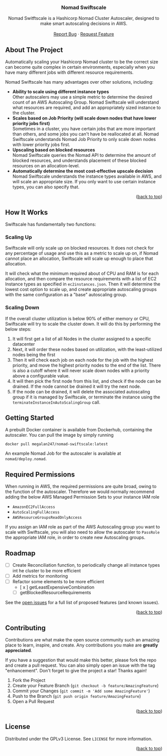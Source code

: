 
<a name="readme-top"></a>

<div align="center">

<h3 align="center">Nomad Swiftscale</h3>

  <p align="center">
    Nomad Switftscale is a Hashicorp Nomad Cluster Autoscaler, designed to make smart autoscaling decisions in AWS.
    <br />
    <br />
    <a href="https://github.com/megalan247/nomad-swiftscale/issues">Report Bug</a>
    ·
    <a href="https://github.com/megalan247/nomad-swiftscale/issues">Request Feature</a>
  </p>
</div>

<!-- ABOUT THE PROJECT -->
## About The Project

Automatically scaling your Hashicorp Nomad cluster to be the correct size can become quite complex in certain environments, especially when you have many different jobs with different resource requirements. 

Nomad Swiftscale has many advantages over other solutions, including:

- **Ability to scale using different instance types**  
Other autoscalers may use a simple metric to determine the desired count of an AWS Autoscaling Group. Nomad Swiftscale will understand what resources are required, and add an appropriately sized instance to the cluster.
- **Scales based on Job Priority (will scale down nodes that have lower priority jobs first)**  
Sometimes in a cluster, you have certain jobs that are more important than others, and some jobs you can't have be reallocated at all. Nomad Swiftscale understands Nomad Job Priority to only scale down nodes with lower priority jobs first.
- **Upscaling based on blocked resources**  
Nomad Swiftscale queries the Nomad API to determine the amount of blocked resources, and understands placement of these blocked resources on an allocation-level.
- **Automatically determine the most cost-effective upscale decision**  
Nomad Swiftscale understands the instance types available in AWS, and will scale an appropriate size. If you only want to use certain instance types, you can also specify that.

<p align="right">(<a href="#readme-top">back to top</a>)</p>

## How It Works

Swiftscale has fundamentally two functions:

### Scaling Up
Swiftscale will only scale up on blocked resources. It does not check for any percentage of usage and use this as a metric to scale up on, if Nomad cannot place an allocation, Swiftscale will scale up enough to place that allocation.

It will check what the minimum required about of CPU and RAM is for each allocation, and then compare the resource requirements with a list of EC2 Instance types as specified in `ec2instances.json`. Then it will determine the lowest cost option to scale up, and create appropriate autoscaling groups with the same configuration as a "base" autoscaling group.

### Scaling Down
If the overall cluster utilization is below 90% of either memory or CPU, Swiftscale will try to scale the cluster down. It will do this by performing the below steps:

1. It will first get a list of all Nodes in the cluster assigned to a specific datacenter
2. Next, it will order these nodes based on utilization, with the least-utilized nodes being the first
3. Then it will check each job on each node for the job with the highest priority, and move the highest priority nodes to the end of the list. There is also a cutoff where it will never scale down nodes with a priority above a configurable value.
4. It will then pick the first node from this list, and check if the node can be drained. If the node cannot be drained it will try the next node.
5. If the node can be drained, it will delete the associated autoscaling group if it is managed by Swiftscale, or terminate the instance using the `terminateInstanceInAutoScalingGroup` call.

<!-- GETTING STARTED -->
## Getting Started

A prebuilt Docker container is available from Dockerhub, containing the autoscaler. You can pull the image by simply running

```
docker pull megalan247/nomad-swiftscale:latest
```

An example Nomad Job for the autoscaler is available at `nomad/deploy.nomad`.

## Required Permissions

When running in AWS, the required permissions are quite broad, owing to the function of the autoscaler. Therefore we would normally recommend adding the below AWS Managed Permission Sets to your instance IAM role

- `AmazonEC2FullAccess`
- `AutoScalingFullAccess`
- `AWSResourceGroupsReadOnlyAccess`

If you assign an IAM role as part of the AWS Autoscaling group you want to scale with Swiftscale, you will also need to allow the autoscaler to `PassRole` the appropriate IAM role, in order to create new Autoscaling groups.

<!-- ROADMAP -->
## Roadmap

- [ ] Create Reconciliation function, to periodically change all instance types int he cluster to be more efficient
- [ ] Add metrics for monitoring
- [ ] Refactor some elements to be more efficient 
    - [ x ] getLeastExpensiveCombination
    - [ ] getBlockedResourceRequirements

See the [open issues](https://github.com/github_username/repo_name/issues) for a full list of proposed features (and known issues).

<p align="right">(<a href="#readme-top">back to top</a>)</p>



<!-- CONTRIBUTING -->
## Contributing

Contributions are what make the open source community such an amazing place to learn, inspire, and create. Any contributions you make are **greatly appreciated**.

If you have a suggestion that would make this better, please fork the repo and create a pull request. You can also simply open an issue with the tag "enhancement".
Don't forget to give the project a star! Thanks again!

1. Fork the Project
2. Create your Feature Branch (`git checkout -b feature/AmazingFeature`)
3. Commit your Changes (`git commit -m 'Add some AmazingFeature'`)
4. Push to the Branch (`git push origin feature/AmazingFeature`)
5. Open a Pull Request

<p align="right">(<a href="#readme-top">back to top</a>)</p>



<!-- LICENSE -->
## License

Distributed under the GPLv3 License. See `LICENSE` for more information.

<p align="right">(<a href="#readme-top">back to top</a>)</p>
